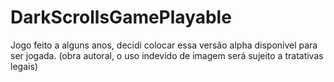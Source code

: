 # DarkScrollsGamePlayable
Jogo feito a alguns anos, decidi colocar essa versão alpha disponível para ser jogada. (obra autoral, o uso indevido de imagem será sujeito a tratativas legais)
